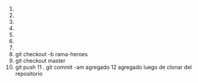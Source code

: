 1.
2.
3.
4.
5.
6.
7.
8. git checkout -b rama-heroes
9. git checkout master
10. git push
11 . git commit -am agregado
12 agregado luego de clonar del repositorio